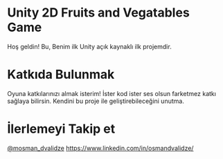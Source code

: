 # Unity 2D Fruits and Vegatables Game
Hoş geldin! Bu, Benim ilk Unity açık kaynaklı ilk projemdir.

# Katkıda Bulunmak
Oyuna katkılarınızı almak isterim! İster kod ister ses olsun farketmez katkı sağlaya bilirsin. Kendini bu proje ile geliştirebileceğini unutma.

# İlerlemeyi Takip et
[@mosman_dvalidze](https://www.instagram.com/mosman_dvalidze/)
https://www.linkedin.com/in/osmandvalidze/
